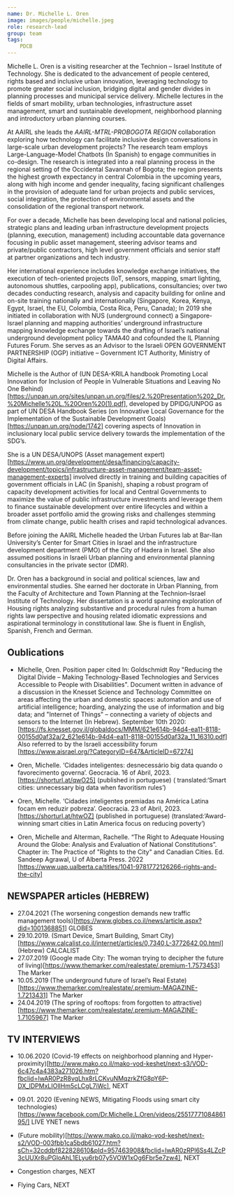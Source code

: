 ```yaml
---
name: Dr. Michelle L. Oren
image: images/people/michelle.jpeg
role: research-lead
group: team
tags:
    PDCB
---
```


Michelle L. Oren is a visiting researcher at the Technion – Israel Institute of Technology. She is dedicated to the advancement of people centered, rights based and inclusive urban innovation, leveraging technology to promote greater social inclusion, bridging digital and gender divides in planning processes and municipal service delivery. 
Michelle lectures in the fields of smart mobility, urban technologies, infrastructure asset management, smart and sustainable development, neighborhood planning and introductory urban planning courses.

At AAIRL she leads the *AAIRL-MTRL-PROBOGOTA REGION* collaboration exploring how technology can facilitate inclusive design conversations in large-scale urban development projects? The research team employs Large-Language-Model Chatbots (In Spanish) to engage communities in co-design. The research is integrated into a real planning process in the regional setting of the Occidental Savannah of Bogota; the region presents the highest growth expectancy in central Colombia in the upcoming years, along with high income and gender inequality, facing significant challenges in the provision of adequate land for urban projects and public services, social integration, the protection of environmental assets and the consolidation of the regional transport network.

For over a decade, Michelle has been developing local and national policies, strategic plans and leading urban infrastructure development projects (planning, execution, management) including accountable data governance focusing in public asset management, steering advisor teams and private/public contractors, high level government officials and senior staff at partner organizations and tech industry. 

Her international experience includes knowledge exchange initiatives, the execution of tech-oriented projects (IoT, sensors, mapping, smart lighting, autonomous shuttles, carpooling app), publications, consultancies; over two decades conducting research, analysis and capacity building for online and on-site training nationally and internationally (Singapore, Korea, Kenya, Egypt, Israel, the EU, Colombia, Costa Rica, Peru, Canada); In 2019 she initiated in collaboration with NUS (underground connect) a Singapore-Israel planning and mapping authorities’ underground infrastructure mapping knowledge exchange towards the drafting of Israel’s national underground development policy TAMA40 and cofounded the IL Planning Futures Forum. She serves as an Advisor to the Israeli OPEN GOVERNMENT PARTNERSHIP (OGP) initiative – Government ICT Authority, Ministry of Digital Affairs.

Michelle is the Author of (UN DESA-KRILA handbook Promoting Local Innovation for Inclusion of People in Vulnerable Situations and Leaving No One Behind)[https://unpan.un.org/sites/unpan.un.org/files/2.%20Presentation%202_Dr.%20Michelle%20L.%20Oren%20(1).pdf], developed by DPIDG/UNPOG as part of UN DESA Handbook Series (on Innovative Local Governance for the Implementation of the Sustainable Development Goals)[https://unpan.un.org/node/1742] covering aspects of Innovation in inclusionary local public service delivery towards the implementation of the SDG’s.

She is a UN DESA/UNOPS (Asset management expert)[https://www.un.org/development/desa/financing/capacity-development/topics/infrastructure-asset-management/team-asset-management-experts]  involved directly in training and building capacities of government officials in LAC (in Spanish), shaping a robust program of capacity development activities for local and Central Governments to maximize the value of public infrastructure investments and leverage them to finance sustainable development over entire lifecycles and within a broader asset portfolio amid the growing risks and challenges stemming from climate change, public health crises and rapid technological advances.

Before joining the AAIRL Michelle headed the Urban Futures lab at Bar-Ilan University’s Center for Smart Cities in Israel and the infrastructure development department (PMO) of the City of Hadera in Israel. She also assumed positions in Israeli Urban planning and environmental planning consultancies in the private sector (DMR).

Dr. Oren has a background in social and political sciences, law and environmental studies. She earned her doctorate in Urban Planning, from the Faculty of Architecture and Town Planning at the Technion–Israel Institute of Technology. Her dissertation is a world spanning exploration of Housing rights analyzing substantive and procedural rules from a human rights law perspective and housing related idiomatic expressions and aspirational terminology in constitutional law. She is fluent in English, Spanish, French and German.

## Oublications
    
* Michelle, Oren. Position paper cited In: Goldschmidt Roy "Reducing the Digital Divide – Making Technology-Based Technologies and Services Accessible to People with Disabilities". Document written in advance of a discussion in the Knesset Science and Technology Committee on areas affecting the urban and domestic spaces: automation and use of artificial intelligence; hoarding, analyzing the use of information and big data; and "Internet of Things" – connecting a variety of objects and sensors to the Internet (In Hebrew).  September 10th 2020: [https://fs.knesset.gov.il/globaldocs/MMM/621e614b-94d4-ea11-8118-00155d0af32a/2_621e614b-94d4-ea11-8118-00155d0af32a_11_16310.pdf] Also referred to by the Israeli accessibility forum [https://www.aisrael.org/?CategoryID=647&ArticleID=67274]

* Oren, Michelle. ‘Cidades inteligentes: desnecessário big data quando o favorecimento governa’. Geocracia.  16 of Abril, 2023. [https://shorturl.at/qwO25] (published in portuguese) ( translated:‘Smart cities: unnecessary big data when favoritism rules’)
               

* Oren, Michelle. ‘Cidades inteligentes premiadas na América Latina focam em reduzir pobreza’. Geocracia.  23 of Abril, 2023. [https://shorturl.at/htwOZ]  (published in portuguese)
               (translated:‘Award-winning smart cities in Latin America focus on reducing poverty’)

* Oren, Michelle and Alterman, Rachelle. “The Right to Adequate Housing Around the Globe: Analysis and Evaluation of National Constitutions”. Chapter in: The Practice of "Rights to the City" and Canadian Cities. Ed. Sandeep Agrawal, U of Alberta Press. 2022
[https://www.uap.ualberta.ca/titles/1041-9781772126266-rights-and-the-city]


## NEWSPAPER articles (HEBREW)


* 27.04.2021     (The worsening congestion demands new traffic management tools)[https://www.globes.co.il/news/article.aspx?did=1001368851] GLOBES
* 29.10.2019.    (Smart Device, Smart Building, Smart City)[https://www.calcalist.co.il/internet/articles/0,7340,L-3772642,00.html] (Hebrew) CALCALIST
* 27.07.2019      (Google made City: The woman trying to decipher the future of living)[https://www.themarker.com/realestate/.premium-1.7573453]  The Marker
* 10.05.2019      (The underground future of Israel’s Real Estate)[https://www.themarker.com/realestate/.premium-MAGAZINE-1.7213431] The Marker 
* 24.04.2019      (The spring of rooftops: from forgotten to attractive)[https://www.themarker.com/realestate/.premium-MAGAZINE-1.7105967] The Marker


## TV INTERVIEWS

* 10.06.2020   (Covid-19 effects on neighborhood planning and Hyper-proximity)[http://www.mako.co.il/mako-vod-keshet/next-s3/VOD-6c47c4a4383a271026.htm?fbclid=IwAR0PzR8vqLhx8rLCKvuNMqzrkZfG8pY6P-DX_lDPMxLIOlIHm5cLCgL7iWc], NEXT
* 09.01. 2020  (Evening NEWS, Mitigating Floods using smart city technologies)[https://www.facebook.com/Dr.Michelle.L.Oren/videos/2551777108486195/] LIVE YNET news

* (Future mobility)[https://www.mako.co.il/mako-vod-keshet/next-s2/VOD-003fbb1ca5bdb61027.htm?sCh=32cddbf822828610&pId=957463908&fbclid=IwAR0zRPl6Ss4LZcP3cUUXr8uPGloAhL1ELyu6rb07y5VOW1xOg6Fbr5e7zw4], NEXT 

* Congestion charges, NEXT

* Flying Cars, NEXT
